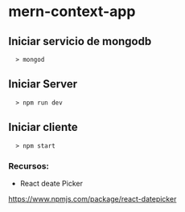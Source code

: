 # mern-context-app

## Iniciar servicio de mongodb
```
  > mongod
```

## Iniciar Server
```
  > npm run dev
```

## Iniciar cliente
```
  > npm start
```

### Recursos:

 - React deate Picker

  https://www.npmjs.com/package/react-datepicker
  
